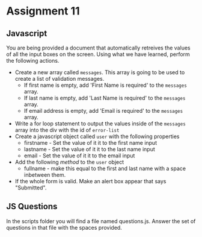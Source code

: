 # Assignment 11 

## Javascript
You are being provided a document that automatically retreives the values of all the input boxes on the screen. Using what we have learned, perform the following actions.

- Create a new array called `messages`.  This array is going to be used to create a list of validation messages.
    - If first name is empty, add 'First Name is required' to the `messages` array.
    - If last name is empty, add 'Last Name is required' to the `messages` array.
    - If email address is empty, add 'Email is required' to the `messages` array.
- Write a for loop statement to output the values inside of the `messages` array into the div with the id of `error-list`
- Create a javascript object called `user` with the following properties 
    - firstname - Set the value of it it to the first name input
    - lastname - Set the value of it it to the last name input
    - email - Set the value of it it to the email input
- Add the following *method* to the `user` object
    - fullname - make this equal to the first and last name with a space inbetween them.
- If the whole form is valid. Make an alert box appear that says "Submitted".

## JS Questions
In the scripts folder you will find a file named questions.js.  Answer the set of questions in that file with the spaces provided.